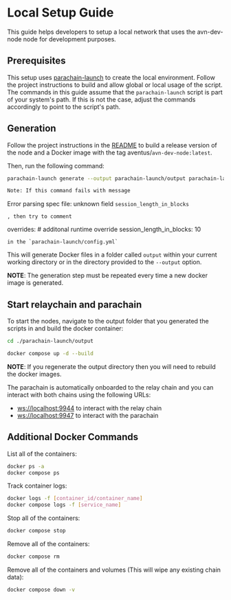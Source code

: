 # Local Setup Guide

This guide helps developers to setup a local network that uses the avn-dev-node node for development purposes.

## Prerequisites

This setup uses [parachain-launch](https://github.com/open-web3-stack/parachain-launch) to create the local environment. Follow the project instructions to build and allow global or local usage of the script. The commands in this guide assume that the `parachain-launch` script is part of your system's path. If this is not the case, adjust the commands accordingly to point to the script's path.

## Generation

Follow the project instructions in the [README](../README.md/#building-the-client) to build a release version of the node and a Docker image with the tag aventus/`avn-dev-node:latest`.

Then, run the following command:
```sh
parachain-launch generate --output parachain-launch/output parachain-launch/config.yml -y

Note: If this command fails with message

```
Error parsing spec file: unknown field `session_length_in_blocks`
```
, then try to comment

```
  overrides: # additonal runtime override
    session_length_in_blocks: 10

```
in the `parachain-launch/config.yml`
```
This will generate Docker files in a folder called `output` within your current working directory or in the directory provided to the `--output` option.

**NOTE**: The generation step must be repeated every time a new docker image is generated.

## Start relaychain and parachain

To start the nodes, navigate to the output folder that you generated the scripts in and build the docker container:

```sh
cd ./parachain-launch/output

docker compose up -d --build
```

**NOTE**: If you regenerate the output directory then you will need to rebuild the docker images.

The parachain is automatically onboarded to the relay chain and you can interact with both chains using the following URLs:
- [ws://localhost:9944](https://polkadot.js.org/apps/?rpc=ws%3A%2F%2Flocalhost%3A9944#/parachains) to interact with the relay chain
- [ws://localhost:9947](https://polkadot.js.org/apps/?rpc=ws%3A%2F%2Flocalhost%3A9944#/accounts) to interact with the parachain


## Additional Docker Commands

List all of the containers:

```sh
docker ps -a
docker compose ps
```

Track container logs:

```sh
docker logs -f [container_id/container_name]
docker compose logs -f [service_name]
```

Stop all of the containers:

```sh
docker compose stop
```

Remove all of the containers:

```sh
docker compose rm
```

Remove all of the containers and volumes (This will wipe any existing chain data):

```sh
docker compose down -v
```

